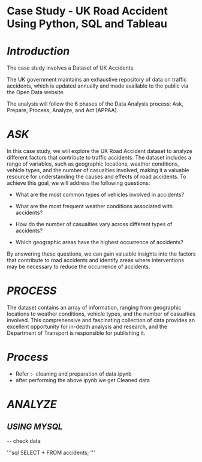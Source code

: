 # Case Study - UK Road Accident Using Python, SQL and Tableau
# *Introduction*
The case study involves a Dataset of UK Accidents.

The UK government maintains an exhaustive repository of data on traffic accidents, which is updated annually and made available to the public via the Open Data website.

The analysis will follow the 6 phases of the Data Analysis process: Ask, Prepare, Process, Analyze, and Act (APPAA).

# *ASK*
In this case study, we will explore the UK Road Accident dataset to analyze different factors that contribute to traffic accidents. The dataset includes a range of variables, such as geographic locations, weather conditions, vehicle types, and the number of casualties involved, making it a valuable resource for understanding the causes and effects of road accidents. To achieve this goal, we will address the following questions:  

+ What are the most common types of vehicles involved in accidents?  

+ What are the most frequent weather conditions associated with accidents?  

+ How do the number of casualties vary across different types of accidents?  

+ Which geographic areas have the highest occurrence of accidents?  

By answering these questions, we can gain valuable insights into the factors that contribute to road accidents and identify areas where interventions may be necessary to reduce the occurrence of accidents.      

# *PROCESS*
The dataset contains an array of information, ranging from geographic locations to weather conditions, vehicle types, and the number of casualties involved. This comprehensive and fascinating collection of data provides an excellent opportunity for in-depth analysis and research, and the Department of Transport is responsible for publishing it.

# *Process* 
+ Refer :- cleaning and preparation of data.ipynb
+ after performing the above ipynb we get Cleaned data

# *ANALYZE*
## *USING MYSQL*
-- check data

'''sql
SELECT * FROM accidents;
'''
